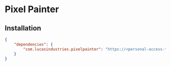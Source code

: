 # Pixel Painter

## Installation

```json
{
    "dependencies": {
        "com.lucasindustries.pixelpainter": "https://<personal-access-token>@github.com/GageL/PixelPainter.git"
    }
}
```